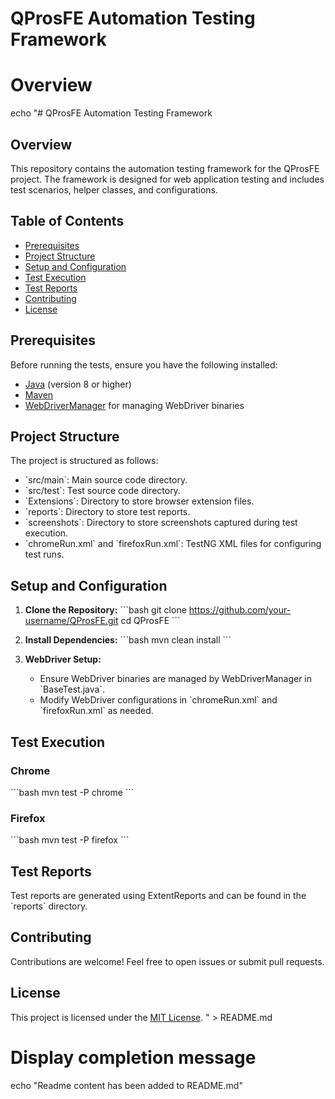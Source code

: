 # QProsFE Automation Testing Framework

# Overview
echo "# QProsFE Automation Testing Framework

## Overview

This repository contains the automation testing framework for the QProsFE project. The framework is designed for web application testing and includes test scenarios, helper classes, and configurations.

## Table of Contents

- [Prerequisites](#prerequisites)
- [Project Structure](#project-structure)
- [Setup and Configuration](#setup-and-configuration)
- [Test Execution](#test-execution)
- [Test Reports](#test-reports)
- [Contributing](#contributing)
- [License](#license)

## Prerequisites

Before running the tests, ensure you have the following installed:

- [Java](https://www.java.com/) (version 8 or higher)
- [Maven](https://maven.apache.org/)
- [WebDriverManager](https://github.com/bonigarcia/webdrivermanager) for managing WebDriver binaries

## Project Structure

The project is structured as follows:

- \`src/main\`: Main source code directory.
- \`src/test\`: Test source code directory.
- \`Extensions\`: Directory to store browser extension files.
- \`reports\`: Directory to store test reports.
- \`screenshots\`: Directory to store screenshots captured during test execution.
- \`chromeRun.xml\` and \`firefoxRun.xml\`: TestNG XML files for configuring test runs.

## Setup and Configuration

1. **Clone the Repository:**
   \`\`\`bash
   git clone https://github.com/your-username/QProsFE.git
   cd QProsFE
   \`\`\`

2. **Install Dependencies:**
   \`\`\`bash
   mvn clean install
   \`\`\`

3. **WebDriver Setup:**
   - Ensure WebDriver binaries are managed by WebDriverManager in \`BaseTest.java\`.
   - Modify WebDriver configurations in \`chromeRun.xml\` and \`firefoxRun.xml\` as needed.

## Test Execution

### Chrome
\`\`\`bash
mvn test -P chrome
\`\`\`

### Firefox
\`\`\`bash
mvn test -P firefox
\`\`\`

## Test Reports

Test reports are generated using ExtentReports and can be found in the \`reports\` directory.

## Contributing

Contributions are welcome! Feel free to open issues or submit pull requests.

## License

This project is licensed under the [MIT License](LICENSE).
" > README.md

# Display completion message
echo "Readme content has been added to README.md"
